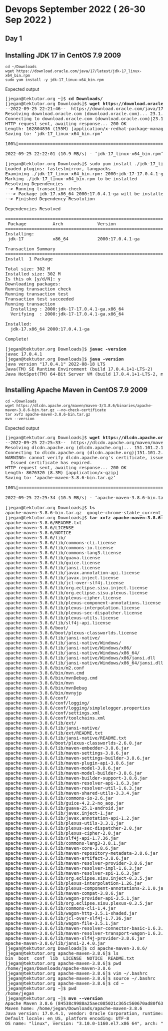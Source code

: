 # Devops September 2022 ( 26-30 Sep 2022 )

## Day 1

## Installing JDK 17 in CentOS 7.9 2009
```
cd ~/Downloads
wget https://download.oracle.com/java/17/latest/jdk-17_linux-x64_bin.rpm 
sudo yum install -y jdk-17_linux-x64_bin.rpm
```

Expected output
<pre>
[jegan@tektutor.org ~]$ <b>cd Downloads/</b>
[jegan@tektutor.org Downloads]$ <b>wget https://download.oracle.com/java/17/latest/jdk-17_linux-x64_bin.rpm</b>
--2022-09-25 22:21:46--  https://download.oracle.com/java/17/latest/jdk-17_linux-x64_bin.rpm
Resolving download.oracle.com (download.oracle.com)... 23.1.36.114
Connecting to download.oracle.com (download.oracle.com)|23.1.36.114|:443... connected.
HTTP request sent, awaiting response... 200 OK
Length: 162804836 (155M) [application/x-redhat-package-manager]
Saving to: ‘jdk-17_linux-x64_bin.rpm’

100%[===========================================================>] 162,804,836 11.3MB/s   in 14s    

2022-09-25 22:22:01 (10.9 MB/s) - ‘jdk-17_linux-x64_bin.rpm’ saved [162804836/162804836]

[jegan@tektutor.org Downloads]$ sudo yum install ./jdk-17_linux-x64_bin.rpm 
Loaded plugins: fastestmirror, langpacks
Examining ./jdk-17_linux-x64_bin.rpm: 2000:jdk-17-17.0.4.1-ga.x86_64
Marking ./jdk-17_linux-x64_bin.rpm to be installed
Resolving Dependencies
--> Running transaction check
---> Package jdk-17.x86_64 2000:17.0.4.1-ga will be installed
--> Finished Dependency Resolution

Dependencies Resolved

=====================================================================================================
 Package          Arch             Version                     Repository                       Size
=====================================================================================================
Installing:
 jdk-17           x86_64           2000:17.0.4.1-ga            /jdk-17_linux-x64_bin           302 M

Transaction Summary
=====================================================================================================
Install  1 Package

Total size: 302 M
Installed size: 302 M
Is this ok [y/d/N]: y
Downloading packages:
Running transaction check
Running transaction test
Transaction test succeeded
Running transaction
  Installing : 2000:jdk-17-17.0.4.1-ga.x86_64                                                    1/1 
  Verifying  : 2000:jdk-17-17.0.4.1-ga.x86_64                                                    1/1 

Installed:
  jdk-17.x86_64 2000:17.0.4.1-ga                                                                     

Complete!

[jegan@tektutor.org Downloads]$ <b>javac -version</b>
javac 17.0.4.1
[jegan@tektutor.org Downloads]$ <b>java -version</b>
java version "17.0.4.1" 2022-08-18 LTS
Java(TM) SE Runtime Environment (build 17.0.4.1+1-LTS-2)
Java HotSpot(TM) 64-Bit Server VM (build 17.0.4.1+1-LTS-2, mixed mode, sharing)
</pre>


## Installing Apache Maven in CentOS 7.9 2009
```
cd ~/Downloads
wget https://dlcdn.apache.org/maven/maven-3/3.8.6/binaries/apache-maven-3.8.6-bin.tar.gz --no-check-certificate
tar xvfz apache-maven-3.8.6-bin.tar.gz 
mvn --version
```

Expected output
<pre>
[jegan@tektutor.org Downloads]$ <b>wget https://dlcdn.apache.org/maven/maven-3/3.8.6/binaries/apache-maven-3.8.6-bin.tar.gz --no-check-certificate</b>
--2022-09-25 22:25:33--  https://dlcdn.apache.org/maven/maven-3/3.8.6/binaries/apache-maven-3.8.6-bin.tar.gz
Resolving dlcdn.apache.org (dlcdn.apache.org)... 151.101.2.132, 2a04:4e42::644
Connecting to dlcdn.apache.org (dlcdn.apache.org)|151.101.2.132|:443... connected.
WARNING: cannot verify dlcdn.apache.org's certificate, issued by ‘/C=US/O=Let's Encrypt/CN=R3’:
  Issued certificate has expired.
HTTP request sent, awaiting response... 200 OK
Length: 8676320 (8.3M) [application/x-gzip]
Saving to: ‘apache-maven-3.8.6-bin.tar.gz’

100%[===========================================================>] 8,676,320   10.5MB/s   in 0.8s   

2022-09-25 22:25:34 (10.5 MB/s) - ‘apache-maven-3.8.6-bin.tar.gz’ saved [8676320/8676320]

[jegan@tektutor.org Downloads]$ <b>ls</b>
apache-maven-3.8.6-bin.tar.gz  google-chrome-stable_current_x86_64.rpm  jdk-17_linux-x64_bin.rpm
[jegan@tektutor.org Downloads]$ <b>tar xvfz apache-maven-3.8.6-bin.tar.gz</b>
apache-maven-3.8.6/README.txt
apache-maven-3.8.6/LICENSE
apache-maven-3.8.6/NOTICE
apache-maven-3.8.6/lib/
apache-maven-3.8.6/lib/commons-cli.license
apache-maven-3.8.6/lib/commons-io.license
apache-maven-3.8.6/lib/commons-lang3.license
apache-maven-3.8.6/lib/guava.license
apache-maven-3.8.6/lib/guice.license
apache-maven-3.8.6/lib/jansi.license
apache-maven-3.8.6/lib/javax.annotation-api.license
apache-maven-3.8.6/lib/javax.inject.license
apache-maven-3.8.6/lib/jcl-over-slf4j.license
apache-maven-3.8.6/lib/org.eclipse.sisu.inject.license
apache-maven-3.8.6/lib/org.eclipse.sisu.plexus.license
apache-maven-3.8.6/lib/plexus-cipher.license
apache-maven-3.8.6/lib/plexus-component-annotations.license
apache-maven-3.8.6/lib/plexus-interpolation.license
apache-maven-3.8.6/lib/plexus-sec-dispatcher.license
apache-maven-3.8.6/lib/plexus-utils.license
apache-maven-3.8.6/lib/slf4j-api.license
apache-maven-3.8.6/boot/
apache-maven-3.8.6/boot/plexus-classworlds.license
apache-maven-3.8.6/lib/jansi-native/
apache-maven-3.8.6/lib/jansi-native/Windows/
apache-maven-3.8.6/lib/jansi-native/Windows/x86/
apache-maven-3.8.6/lib/jansi-native/Windows/x86_64/
apache-maven-3.8.6/lib/jansi-native/Windows/x86/jansi.dll
apache-maven-3.8.6/lib/jansi-native/Windows/x86_64/jansi.dll
apache-maven-3.8.6/bin/m2.conf
apache-maven-3.8.6/bin/mvn.cmd
apache-maven-3.8.6/bin/mvnDebug.cmd
apache-maven-3.8.6/bin/mvn
apache-maven-3.8.6/bin/mvnDebug
apache-maven-3.8.6/bin/mvnyjp
apache-maven-3.8.6/conf/
apache-maven-3.8.6/conf/logging/
apache-maven-3.8.6/conf/logging/simplelogger.properties
apache-maven-3.8.6/conf/settings.xml
apache-maven-3.8.6/conf/toolchains.xml
apache-maven-3.8.6/lib/ext/
apache-maven-3.8.6/lib/jansi-native/
apache-maven-3.8.6/lib/ext/README.txt
apache-maven-3.8.6/lib/jansi-native/README.txt
apache-maven-3.8.6/boot/plexus-classworlds-2.6.0.jar
apache-maven-3.8.6/lib/maven-embedder-3.8.6.jar
apache-maven-3.8.6/lib/maven-settings-3.8.6.jar
apache-maven-3.8.6/lib/maven-settings-builder-3.8.6.jar
apache-maven-3.8.6/lib/maven-plugin-api-3.8.6.jar
apache-maven-3.8.6/lib/maven-model-3.8.6.jar
apache-maven-3.8.6/lib/maven-model-builder-3.8.6.jar
apache-maven-3.8.6/lib/maven-builder-support-3.8.6.jar
apache-maven-3.8.6/lib/maven-resolver-api-1.6.3.jar
apache-maven-3.8.6/lib/maven-resolver-util-1.6.3.jar
apache-maven-3.8.6/lib/maven-shared-utils-3.3.4.jar
apache-maven-3.8.6/lib/commons-io-2.6.jar
apache-maven-3.8.6/lib/guice-4.2.2-no_aop.jar
apache-maven-3.8.6/lib/guava-25.1-android.jar
apache-maven-3.8.6/lib/javax.inject-1.jar
apache-maven-3.8.6/lib/javax.annotation-api-1.2.jar
apache-maven-3.8.6/lib/plexus-utils-3.3.1.jar
apache-maven-3.8.6/lib/plexus-sec-dispatcher-2.0.jar
apache-maven-3.8.6/lib/plexus-cipher-2.0.jar
apache-maven-3.8.6/lib/slf4j-api-1.7.36.jar
apache-maven-3.8.6/lib/commons-lang3-3.8.1.jar
apache-maven-3.8.6/lib/maven-core-3.8.6.jar
apache-maven-3.8.6/lib/maven-repository-metadata-3.8.6.jar
apache-maven-3.8.6/lib/maven-artifact-3.8.6.jar
apache-maven-3.8.6/lib/maven-resolver-provider-3.8.6.jar
apache-maven-3.8.6/lib/maven-resolver-impl-1.6.3.jar
apache-maven-3.8.6/lib/maven-resolver-spi-1.6.3.jar
apache-maven-3.8.6/lib/org.eclipse.sisu.inject-0.3.5.jar
apache-maven-3.8.6/lib/plexus-interpolation-1.26.jar
apache-maven-3.8.6/lib/plexus-component-annotations-2.1.0.jar
apache-maven-3.8.6/lib/maven-compat-3.8.6.jar
apache-maven-3.8.6/lib/wagon-provider-api-3.5.1.jar
apache-maven-3.8.6/lib/org.eclipse.sisu.plexus-0.3.5.jar
apache-maven-3.8.6/lib/commons-cli-1.4.jar
apache-maven-3.8.6/lib/wagon-http-3.5.1-shaded.jar
apache-maven-3.8.6/lib/jcl-over-slf4j-1.7.36.jar
apache-maven-3.8.6/lib/wagon-file-3.5.1.jar
apache-maven-3.8.6/lib/maven-resolver-connector-basic-1.6.3.jar
apache-maven-3.8.6/lib/maven-resolver-transport-wagon-1.6.3.jar
apache-maven-3.8.6/lib/maven-slf4j-provider-3.8.6.jar
apache-maven-3.8.6/lib/jansi-2.4.0.jar
[jegan@tektutor.org Downloads]$ cd apache-maven-3.8.6/
[jegan@tektutor.org apache-maven-3.8.6]$ ls
bin  boot  conf  lib  LICENSE  NOTICE  README.txt
[jegan@tektutor.org apache-maven-3.8.6]$ pwd
/home/jegan/Downloads/apache-maven-3.8.6
[jegan@tektutor.org apache-maven-3.8.6]$ vim ~/.bashrc
[jegan@tektutor.org apache-maven-3.8.6]$ source ~/.bashrc
[jegan@tektutor.org apache-maven-3.8.6]$ cd ~
[jegan@tektutor.org ~]$ pwd
/home/jegan
[jegan@tektutor.org ~]$ <b>mvn --version</b>
Apache Maven 3.8.6 (84538c9988a25aec085021c365c560670ad80f63)
Maven home: /home/jegan/Downloads/apache-maven-3.8.6
Java version: 17.0.4.1, vendor: Oracle Corporation, runtime: /usr/java/jdk-17.0.4.1
Default locale: en_US, platform encoding: UTF-8
OS name: "linux", version: "3.10.0-1160.el7.x86_64", arch: "amd64", family: "unix"
</pre>
